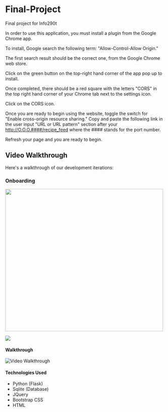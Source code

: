 # Final-Project
Final project for Info290t

In order to use this application, you must install a plugin from the Google Chrome app.

To install, Google search the following term: "Allow-Control-Allow Origin."

The first search result should be the correct one, from the Google Chrome web store.

Click on the green button on the top-right hand corner of the app pop up to install.

Once completed, there should be a red square with the letters "CORS" in the top right hand corner of your Chrome tab next to the settings icon.

Click on the CORS icon.

Once you are ready to begin using the website, toggle the switch for "Enable cross-origin resource sharing." Copy and paste the following link in the user input "URL or URL pattern" section after your http://O.O.O.####/recipe_feed where the #### stands for the port number.

Refresh your page and you are ready to begin.


## Video Walkthrough

Here's a walkthrough of our development iterations:
### Onboarding
<img src="/gifs/onboarding.gif" width="500" height="450" />


![](/gifs/onboarding.gif)


#### Walkthrough

<img src='https://imgur.com/a/7pOtLfi.gif' title='Iteration1' width='' alt='Video Walkthrough' />


#### Technologies Used
* Python (Flask)
* Sqlite (Database)
* JQuery
* Bootstrap CSS
* HTML 
